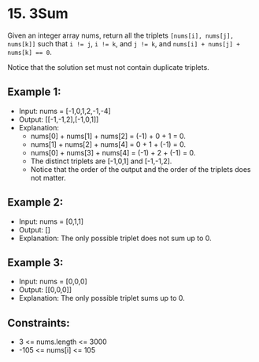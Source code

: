 # 15. 3Sum

Given an integer array nums, return all the triplets `[nums[i], nums[j], nums[k]]` such that `i != j`, `i != k`, and `j != k`, and `nums[i] + nums[j] + nums[k] == 0`.

Notice that the solution set must not contain duplicate triplets.

## Example 1:

- Input: nums = [-1,0,1,2,-1,-4]
- Output: [[-1,-1,2],[-1,0,1]]
- Explanation: 
    - nums[0] + nums[1] + nums[2] = (-1) + 0 + 1 = 0.
    - nums[1] + nums[2] + nums[4] = 0 + 1 + (-1) = 0.
    - nums[0] + nums[3] + nums[4] = (-1) + 2 + (-1) = 0.
    - The distinct triplets are [-1,0,1] and [-1,-1,2].
    - Notice that the order of the output and the order of the triplets does not matter.

## Example 2:

- Input: nums = [0,1,1]
- Output: []
- Explanation: The only possible triplet does not sum up to 0.

## Example 3:

- Input: nums = [0,0,0]
- Output: [[0,0,0]]
- Explanation: The only possible triplet sums up to 0.
 
## Constraints:

- 3 <= nums.length <= 3000
- -105 <= nums[i] <= 105